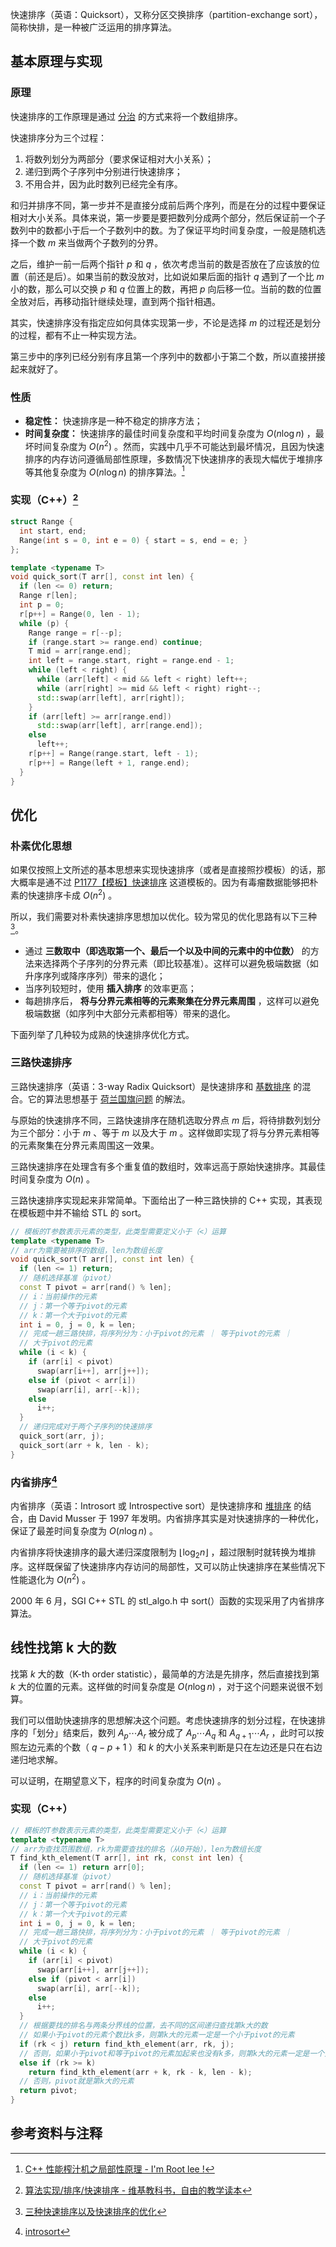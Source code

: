 快速排序（英语：Quicksort），又称分区交换排序（partition-exchange sort），简称快排，是一种被广泛运用的排序算法。

## 基本原理与实现

### 原理

快速排序的工作原理是通过 [分治](./divide-and-conquer.md) 的方式来将一个数组排序。

快速排序分为三个过程：

1. 将数列划分为两部分（要求保证相对大小关系）；
2. 递归到两个子序列中分别进行快速排序；
3. 不用合并，因为此时数列已经完全有序。

和归并排序不同，第一步并不是直接分成前后两个序列，而是在分的过程中要保证相对大小关系。具体来说，第一步要是要把数列分成两个部分，然后保证前一个子数列中的数都小于后一个子数列中的数。为了保证平均时间复杂度，一般是随机选择一个数 $m$ 来当做两个子数列的分界。

之后，维护一前一后两个指针 $p$ 和 $q$ ，依次考虑当前的数是否放在了应该放的位置（前还是后）。如果当前的数没放对，比如说如果后面的指针 $q$ 遇到了一个比 $m$ 小的数，那么可以交换 $p$ 和 $q$ 位置上的数，再把 $p$ 向后移一位。当前的数的位置全放对后，再移动指针继续处理，直到两个指针相遇。

其实，快速排序没有指定应如何具体实现第一步，不论是选择 $m$ 的过程还是划分的过程，都有不止一种实现方法。

第三步中的序列已经分别有序且第一个序列中的数都小于第二个数，所以直接拼接起来就好了。

### 性质

-  **稳定性：** 快速排序是一种不稳定的排序方法；
-  **时间复杂度：** 快速排序的最佳时间复杂度和平均时间复杂度为 $O(n\log n)$ ，最坏时间复杂度为 $O(n^2)$ 。然而，实践中几乎不可能达到最坏情况，且因为快速排序的内存访问遵循局部性原理，多数情况下快速排序的表现大幅优于堆排序等其他复杂度为 $O(n \log n)$ 的排序算法。[^ref1]

### 实现（C++）[^ref2]

```cpp
struct Range {
  int start, end;
  Range(int s = 0, int e = 0) { start = s, end = e; }
};

template <typename T>
void quick_sort(T arr[], const int len) {
  if (len <= 0) return;
  Range r[len];
  int p = 0;
  r[p++] = Range(0, len - 1);
  while (p) {
    Range range = r[--p];
    if (range.start >= range.end) continue;
    T mid = arr[range.end];
    int left = range.start, right = range.end - 1;
    while (left < right) {
      while (arr[left] < mid && left < right) left++;
      while (arr[right] >= mid && left < right) right--;
      std::swap(arr[left], arr[right]);
    }
    if (arr[left] >= arr[range.end])
      std::swap(arr[left], arr[range.end]);
    else
      left++;
    r[p++] = Range(range.start, left - 1);
    r[p++] = Range(left + 1, range.end);
  }
}
```

## 优化

### 朴素优化思想

如果仅按照上文所述的基本思想来实现快速排序（或者是直接照抄模板）的话，那大概率是通不过 [P1177【模板】快速排序](https://www.luogu.com.cn/problem/P1177) 这道模板的。因为有毒瘤数据能够把朴素的快速排序卡成 $O(n^2)$ 。

所以，我们需要对朴素快速排序思想加以优化。较为常见的优化思路有以下三种[^ref3]。

- 通过 **三数取中（即选取第一个、最后一个以及中间的元素中的中位数）** 的方法来选择两个子序列的分界元素（即比较基准）。这样可以避免极端数据（如升序序列或降序序列）带来的退化；
- 当序列较短时，使用 **插入排序** 的效率更高；
- 每趟排序后， **将与分界元素相等的元素聚集在分界元素周围** ，这样可以避免极端数据（如序列中大部分元素都相等）带来的退化。

下面列举了几种较为成熟的快速排序优化方式。

### 三路快速排序

三路快速排序（英语：3-way Radix Quicksort）是快速排序和 [基数排序](radix-sort.md) 的混合。它的算法思想基于 [荷兰国旗问题](https://en.wikipedia.org/wiki/Dutch_national_flag_problem) 的解法。

与原始的快速排序不同，三路快速排序在随机选取分界点 $m$ 后，将待排数列划分为三个部分：小于 $m$ 、等于 $m$ 以及大于 $m$ 。这样做即实现了将与分界元素相等的元素聚集在分界元素周围这一效果。

三路快速排序在处理含有多个重复值的数组时，效率远高于原始快速排序。其最佳时间复杂度为 $O(n)$ 。

三路快速排序实现起来非常简单。下面给出了一种三路快排的 C++ 实现，其表现在模板题中并不输给 STL 的 sort。

```cpp
// 模板的T参数表示元素的类型，此类型需要定义小于（<）运算
template <typename T>
// arr为需要被排序的数组，len为数组长度
void quick_sort(T arr[], const int len) {
  if (len <= 1) return;
  // 随机选择基准（pivot）
  const T pivot = arr[rand() % len];
  // i：当前操作的元素
  // j：第一个等于pivot的元素
  // k：第一个大于pivot的元素
  int i = 0, j = 0, k = len;
  // 完成一趟三路快排，将序列分为：小于pivot的元素 ｜ 等于pivot的元素 ｜
  // 大于pivot的元素
  while (i < k) {
    if (arr[i] < pivot)
      swap(arr[i++], arr[j++]);
    else if (pivot < arr[i])
      swap(arr[i], arr[--k]);
    else
      i++;
  }
  // 递归完成对于两个子序列的快速排序
  quick_sort(arr, j);
  quick_sort(arr + k, len - k);
}
```

### 内省排序[^ref4]

内省排序（英语：Introsort 或 Introspective sort）是快速排序和 [堆排序](heap-sort.md) 的结合，由 David Musser 于 1997 年发明。内省排序其实是对快速排序的一种优化，保证了最差时间复杂度为 $O(n\log n)$ 。

内省排序将快速排序的最大递归深度限制为 $\lfloor \log_2n \rfloor$ ，超过限制时就转换为堆排序。这样既保留了快速排序内存访问的局部性，又可以防止快速排序在某些情况下性能退化为 $O(n^2)$ 。

2000 年 6 月，SGI C++ STL 的 stl_algo.h 中 sort(）函数的实现采用了内省排序算法。

## 线性找第 k 大的数

找第 $k$ 大的数（K-th order statistic），最简单的方法是先排序，然后直接找到第 $k$ 大的位置的元素。这样做的时间复杂度是 $O(n\log n)$ ，对于这个问题来说很不划算。

我们可以借助快速排序的思想解决这个问题。考虑快速排序的划分过程，在快速排序的「划分」结束后，数列 $A_{p} \cdots A_{r}$ 被分成了 $A_{p} \cdots A_{q}$ 和 $A_{q+1} \cdots A_{r}$ ，此时可以按照左边元素的个数（ $q - p + 1$ ）和 $k$ 的大小关系来判断是只在左边还是只在右边递归地求解。

可以证明，在期望意义下，程序的时间复杂度为 $O(n)$ 。

### 实现（C++）

```cpp
// 模板的T参数表示元素的类型，此类型需要定义小于（<）运算
template <typename T>
// arr为查找范围数组，rk为需要查找的排名（从0开始），len为数组长度
T find_kth_element(T arr[], int rk, const int len) {
  if (len <= 1) return arr[0];
  // 随机选择基准（pivot）
  const T pivot = arr[rand() % len];
  // i：当前操作的元素
  // j：第一个等于pivot的元素
  // k：第一个大于pivot的元素
  int i = 0, j = 0, k = len;
  // 完成一趟三路快排，将序列分为：小于pivot的元素 ｜ 等于pivot的元素 ｜
  // 大于pivot的元素
  while (i < k) {
    if (arr[i] < pivot)
      swap(arr[i++], arr[j++]);
    else if (pivot < arr[i])
      swap(arr[i], arr[--k]);
    else
      i++;
  }
  // 根据要找的排名与两条分界线的位置，去不同的区间递归查找第k大的数
  // 如果小于pivot的元素个数比k多，则第k大的元素一定是一个小于pivot的元素
  if (rk < j) return find_kth_element(arr, rk, j);
  // 否则，如果小于pivot和等于pivot的元素加起来也没有k多，则第k大的元素一定是一个大于pivot的元素
  else if (rk >= k)
    return find_kth_element(arr + k, rk - k, len - k);
  // 否则，pivot就是第k大的元素
  return pivot;
}
```

## 参考资料与注释

[^ref1]:  [C++ 性能榨汁机之局部性原理 - I'm Root lee !](http://irootlee.com/juicer_locality/) 

[^ref2]:  [算法实现/排序/快速排序 - 维基教科书，自由的教学读本](https://zh.wikibooks.org/wiki/%E7%AE%97%E6%B3%95%E5%AE%9E%E7%8E%B0/%E6%8E%92%E5%BA%8F/%E5%BF%AB%E9%80%9F%E6%8E%92%E5%BA%8F) 

[^ref3]:  [三种快速排序以及快速排序的优化](https://blog.csdn.net/insistGoGo/article/details/7785038) 

[^ref4]:  [introsort](https://en.wikipedia.org/wiki/Introsort) 
